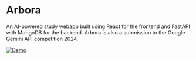 # Arbora

An AI-powered study webapp built using React for the frontend and FastAPI with MongoDB for the backend.
Arbora is also a submission to the Google Gemini API competition 2024.

[![Demo](https://img.shields.io/badge/Demo-Video-red?style=for-the-badge&logo=youtube)](https://youtube.com/watch?v=IGXaZzqHnhc&feature=youtu.be)
